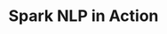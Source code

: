 ---
layout: demopage
title: Spark NLP in Action
full_width: true
permalink: /legal_relation_extraction
key: demo
license: false
show_edit_on_github: false
show_date: false
data:
  sections:  
    - title: Spark NLP for Legal
      excerpt: Legal Relation Extraction
      secheader: yes
      secheader:
        - title: Spark NLP for Legal
          subtitle: Legal Relation Extraction
          activemenu: legal_relation_extraction
      source: yes
      source: 
        - title: Extract Relations between Parties in agreements  
          id: extract_relations_between_parties_agreement  
          image: 
              src: /assets/images/Extract_Relations_between_Parties.svg
          image2: 
              src: /assets/images/Extract_Relations_between_Parties_f.svg
          excerpt: This model uses Deep Learning Name Entity Recognition and a Relation Extraction models to extract the document type (DOC), the Effective Date (EFFDATE), the PARTIES in an agreement and their ALIAS (separate and collectively).
          actions:
          - text: Live Demo
            type: normal
            url: https://demo.johnsnowlabs.com/legal/LEGALRE_PARTIES/
          - text: Colab Netbook
            type: blue_btn
            url:                 
---